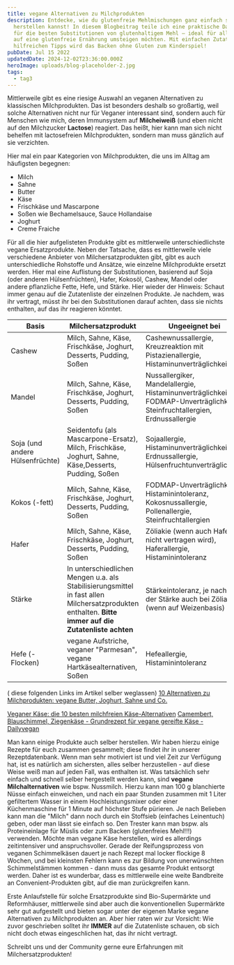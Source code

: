 ```yaml
---
title: vegane Alternativen zu Milchprodukten
description: Entdecke, wie du glutenfreie Mehlmischungen ganz einfach selbst
  herstellen kannst! In diesem Blogbeitrag teile ich eine praktische Daumenregel
  für die besten Substitutionen von glutenhaltigem Mehl – ideal für alle, die
  auf eine glutenfreie Ernährung umsteigen möchten. Mit einfachen Zutaten und
  hilfreichen Tipps wird das Backen ohne Gluten zum Kinderspiel!
pubDate: Jul 15 2022
updatedDate: 2024-12-02T23:36:00.000Z
heroImage: uploads/blog-placeholder-2.jpg
tags:
  - tag3
---
```


Mittlerweile gibt es eine riesige Auswahl an veganen Alternativen zu klassischen Milchprodukten. Das ist besonders deshalb so großartig, weil solche Alternativen nicht nur für Veganer interessant sind, sondern auch für Menschen wie mich, deren Immunsystem auf **Milcheiweiß** (und eben nicht auf den Milchzucker **Lactose**) reagiert. Das heißt, hier kann man sich nicht behelfen mit lactosefreien Milchprodukten, sondern man muss gänzlich auf sie verzichten.

Hier mal ein paar Kategorien von Milchprodukten, die uns im Alltag am häufigsten begegnen:

- Milch
- Sahne
- Butter
- Käse
- Frischkäse und Mascarpone
- Soßen wie Bechamelsauce, Sauce Hollandaise
- Joghurt
- Creme Fraiche

Für all die hier aufgelisteten Produkte gibt es mittlerweile unterschiedlichste vegane Ersatzprodukte. Neben der Tatsache, dass es mittlerweile viele verschiedene Anbieter von Milchersatzprodukten gibt, gibt es auch unterschiedliche Rohstoffe und Ansätze, wie einzelne Milchprodukte ersetzt werden. Hier mal eine Auflistung der Substitutionen, basierend auf Soja (oder anderen Hülsenfrüchten), Hafer, Kokosöl, Cashew, Mandel oder andere pflanzliche Fette, Hefe, und Stärke. Hier wieder der Hinweis: Schaut immer genau auf die Zutatenliste der einzelnen Produkte. Je nachdem, was ihr vertragt, müsst ihr bei den Substitutionen darauf achten, dass sie nichts enthalten, auf das ihr reagieren könntet.

| Basis                           | Milchersatzprodukt                                                                                                                                   | Ungeeignet bei                                                                                                             |
| ------------------------------- | ---------------------------------------------------------------------------------------------------------------------------------------------------- | -------------------------------------------------------------------------------------------------------------------------- |
| Cashew                          | Milch, Sahne, Käse, Frischkäse, Joghurt, Desserts, Pudding, Soßen                                                                                    | Cashewnussallergie, Kreuzreaktion mit Pistazienallergie, Histaminunverträglichkeit                                         |
| Mandel                          | Milch, Sahne, Käse, Frischkäse, Joghurt, Desserts, Pudding, Soßen                                                                                    | Nussallergiker, Mandelallergie, Histaminunverträglichkeit, FODMAP-Unverträglichkeit, Steinfruchtallergien, Erdnussallergie |
| Soja (und andere Hülsenfrüchte) | Seidentofu (als Mascarpone-Ersatz), Milch, Frischkäse, Joghurt, Sahne, Käse,Desserts, Pudding, Soßen                                                 | Sojaallergie, Histaminunverträglichkeit, Erdnussallergie, Hülsenfruchtunverträglichkeit                                    |
| Kokos (-fett)                   | Milch, Sahne, Käse, Frischkäse, Joghurt, Desserts, Pudding, Soßen                                                                                    | FODMAP-Unverträglichkeit, Histaminintoleranz, Kokosnussallergie, Pollenallergie, Steinfruchtallergien                      |
| Hafer                           | Milch, Sahne, Käse, Frischkäse, Joghurt, Desserts, Pudding, Soßen                                                                                    | Zöliakie (wenn auch Hafer nicht vertragen wird), Haferallergie, Histaminintoleranz                                         |
| Stärke                          | In unterschiedlichen Mengen u.a. als Stabilisierungsmittel in fast allen Milchersatzprodukten enthalten. **Bitte immer auf die Zutatenliste achten** | Stärkeintoleranz, je nach Art der Stärke auch bei Zöliakie (wenn auf Weizenbasis)                                          |
| Hefe (-Flocken)                 | vegane Aufstriche, veganer "Parmesan", vegane Hartkäsealternativen, Soßen                                                                            | Hefeallergie, Histaminintoleranz                                                                                           |

( diese folgenden Links im Artikel selber weglassen)
[10 Alternativen zu Milchprodukten: vegane Butter, Joghurt, Sahne und Co.](https://proveg.com/de/ernaehrung/pflanzliche-alternativen/10-vegane-alternativen-zu-milchprodukten/)

[Veganer Käse: die 10 besten milchfreien Käse-Alternativen](https://proveg.com/de/ernaehrung/pflanzliche-alternativen/veganer-kaese/)
[Camembert, Blauschimmel, Ziegenkäse - Grundrezept für vegane gereifte Käse - Dailyvegan](https://www.dailyvegan.de/2021/11/02/camembert-blauschimmel-ziegenkaese-grundrezept-fuer-vegane-gereifte-kaese/)

Man kann einige Produkte auch selber herstellen. Wir haben hierzu einige Rezepte für euch zusammen gesammelt; diese findet ihr in unserer Rezeptdatenbank. Wenn man sehr motiviert ist und viel Zeit zur Verfügung hat, ist es natürlich am sichersten, alles selber herzustellen - auf diese Weise weiß man auf jeden Fall, was enthalten ist.
Was tatsächlich sehr einfach und schnell selber hergestellt werden kann, sind **vegane Milchalternativen** wie bspw. Nussmilch. Hierzu kann man 100 g blanchierte Nüsse einfach einweichen, und nach ein paar Stunden zusammen mit 1 Liter gefiltertem Wasser in einem Hochleistungsmixer oder einer Küchenmaschine für 1 Minute auf höchster Stufe pürieren. Je nach Belieben kann man die "Milch" dann noch durch ein Stoffsieb (einfaches Leinentuch) geben, oder man lässt sie einfach so. Den Trester kann man bspw. als Proteineinlage für Müslis oder zum Backen (glutenfreies Mehl!!!) verwenden.
Möchte man vegane Käse herstellen, wird es allerdings zeitintensiver und anspruchsvoller.
Gerade der Reifungsprozess von veganen Schimmelkäsen dauert je nach Rezept mal locker flockige 8 Wochen, und bei kleinsten Fehlern kann es zur Bildung von unerwünschten Schimmelstämmen kommen - dann muss das gesamte Produkt entsorgt werden. Daher ist es wunderbar, dass es mittlerweile eine weite Bandbreite an Convenient-Produkten gibt, auf die man zurückgreifen kann.

Erste Anlaufstelle für solche Ersatzprodukte sind Bio-Supermärkte und Reformhäuser, mittlerweile sind aber auch die konventionellen Supermärkte sehr gut aufgestellt und bieten sogar unter der eigenen Marke vegane Alternativen zu Milchprodukten an. Aber hier raten wir zur Vorsicht: Wie zuvor geschrieben solltet ihr **IMMER** auf die Zutatenliste schauen, ob sich nicht doch etwas eingeschlichen hat, das ihr nicht vertragt.

Schreibt uns und der Community gerne eure Erfahrungen mit Milchersatzprodukten!
